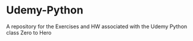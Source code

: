 # Udemy-Python
A repository for the Exercises and HW associated with the Udemy Python class Zero to Hero
